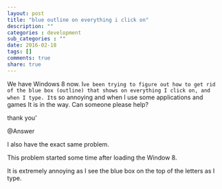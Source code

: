 ```yaml
---
layout: post
title: "blue outline on everything i click on"
description: ""
categories : development
sub_categories : ""
date: 2016-02-18
tags: []
comments: true
share: true
---
```


We have Windows 8 now. I`ve been trying to figure out how to get rid of the
blue box (outline) that shows on everything I click on, and when I type. It`s
so annoying and when I use some applications and games It is in the way. Can
someone please help?

thank you'

  

  

  

@Answer

I also have the exact same problem.

This problem started some time after loading the Window 8.

It is extremely annoying as I see the blue box on the top of the letters as I
type.

